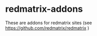 redmatrix-addons
================

These are addons for redmatrix sites (see https://github.com/redmatrix/redmatrix )


